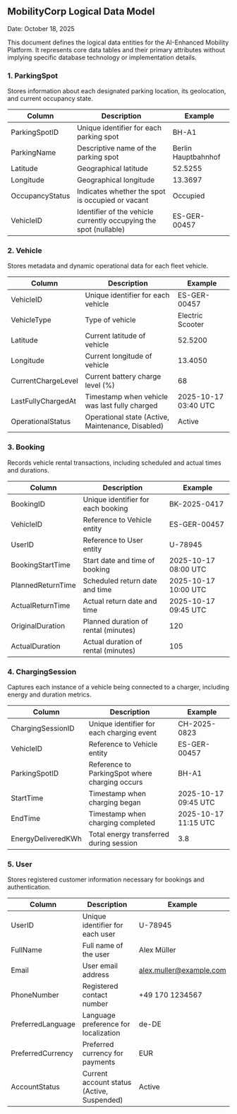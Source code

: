 ## MobilityCorp Logical Data Model

Date: October 18, 2025

This document defines the logical data entities for the AI-Enhanced Mobility Platform. It represents core data tables and their primary attributes without implying specific database technology or implementation details.

### 1. ParkingSpot

Stores information about each designated parking location, its geolocation, and current occupancy state.

| Column          | Description                                                       | Example             |
|-----------------|-------------------------------------------------------------------|---------------------|
| ParkingSpotID   | Unique identifier for each parking spot                           | BH-A1               |
| ParkingName     | Descriptive name of the parking spot                              | Berlin Hauptbahnhof |
| Latitude        | Geographical latitude                                             | 52.5255             |
| Longitude       | Geographical longitude                                            | 13.3697             |
| OccupancyStatus | Indicates whether the spot is occupied or vacant                  | Occupied            |
| VehicleID       | Identifier of the vehicle currently occupying the spot (nullable) | ES-GER-00457        |

### 2. Vehicle

Stores metadata and dynamic operational data for each fleet vehicle.

| Column             | Description                                       | Example              |
|--------------------|---------------------------------------------------|----------------------|
| VehicleID          | Unique identifier for each vehicle                | ES-GER-00457         |
| VehicleType        | Type of vehicle                                   | Electric Scooter     |
| Latitude           | Current latitude of vehicle                       | 52.5200              |
| Longitude          | Current longitude of vehicle                      | 13.4050              |
| CurrentChargeLevel | Current battery charge level (%)                  | 68                   |
| LastFullyChargedAt | Timestamp when vehicle was last fully charged     | 2025-10-17 03:40 UTC |
| OperationalStatus  | Operational state (Active, Maintenance, Disabled) | Active               |

### 3. Booking

Records vehicle rental transactions, including scheduled and actual times and durations.

| Column            | Description                          | Example              |
|-------------------|--------------------------------------|----------------------|
| BookingID         | Unique identifier for each booking   | BK-2025-0417         |
| VehicleID         | Reference to Vehicle entity          | ES-GER-00457         |
| UserID            | Reference to User entity             | U-78945              |
| BookingStartTime  | Start date and time of booking       | 2025-10-17 08:00 UTC |
| PlannedReturnTime | Scheduled return date and time       | 2025-10-17 10:00 UTC |
| ActualReturnTime  | Actual return date and time          | 2025-10-17 09:45 UTC |
| OriginalDuration  | Planned duration of rental (minutes) | 120                  |
| ActualDuration    | Actual duration of rental (minutes)  | 105                  |

### 4. ChargingSession

Captures each instance of a vehicle being connected to a charger, including energy and duration metrics.

| Column             | Description                                    | Example              |
|--------------------|------------------------------------------------|----------------------|
| ChargingSessionID  | Unique identifier for each charging event      | CH-2025-0823         |
| VehicleID          | Reference to Vehicle entity                    | ES-GER-00457         |
| ParkingSpotID      | Reference to ParkingSpot where charging occurs | BH-A1                |
| StartTime          | Timestamp when charging began                  | 2025-10-17 09:45 UTC |
| EndTime            | Timestamp when charging completed              | 2025-10-17 11:15 UTC |
| EnergyDeliveredKWh | Total energy transferred during session        | 3.8                  |

### 5. User

Stores registered customer information necessary for bookings and authentication.

| Column            | Description                                | Example                 |
|-------------------|--------------------------------------------|-------------------------|
| UserID            | Unique identifier for each user            | U-78945                 |
| FullName          | Full name of the user                      | Alex Müller             |
| Email             | User email address                         | alex.muller@example.com |
| PhoneNumber       | Registered contact number                  | +49 170 1234567         |
| PreferredLanguage | Language preference for localization       | de-DE                   |
| PreferredCurrency | Preferred currency for payments            | EUR                     |
| AccountStatus     | Current account status (Active, Suspended) | Active                  |